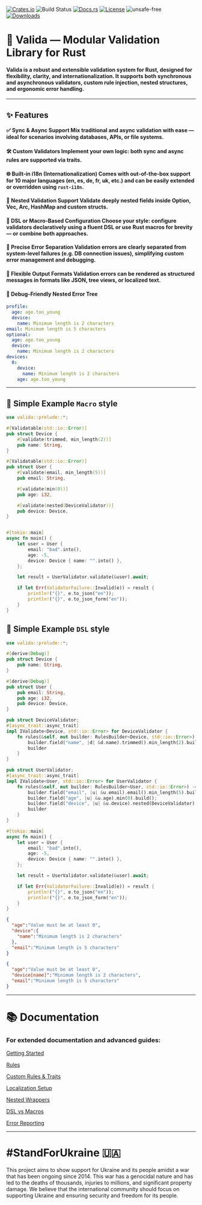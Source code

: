 [![Crates.io](https://img.shields.io/crates/v/valida.svg)](https://crates.io/crates/rust_bus)
![Build Status](https://github.com/bordunosp/valida/actions/workflows/rust.yml/badge.svg)
[![Docs.rs](https://docs.rs/valida/badge.svg)](https://docs.rs/valida)
[![License](https://img.shields.io/crates/l/valida)](https://crates.io/crates/valida)
![unsafe-free](https://img.shields.io/badge/unsafe-✗%20no%20unsafe-success)
[![Downloads](https://img.shields.io/crates/d/valida.svg?style=flat-square)](https://crates.io/crates/valida)


# 🧩 Valida — Modular Validation Library for Rust
#### Valida is a robust and extensible validation system for Rust, designed for flexibility, clarity, and internationalization. It supports both synchronous and asynchronous validators, custom rule injection, nested structures, and ergonomic error handling.

---

## ✨ Features

#### ✅ Sync & Async Support Mix traditional and async validation with ease — ideal for scenarios involving databases, APIs, or file systems.

#### 🛠 Custom Validators Implement your own logic: both sync and async rules are supported via traits.

#### 🌐 Built-in i18n (Internationalization) Comes with out-of-the-box support for 10 major languages (en, es, de, fr, uk, etc.) and can be easily extended or overridden using `rust-i18n`.

#### 🧱 Nested Validation Support Validate deeply nested fields inside Option, Vec, Arc, HashMap and custom structs.

#### 🧪 DSL or Macro-Based Configuration Choose your style: configure validators declaratively using a fluent DSL or use Rust macros for brevity — or combine both approaches.

#### 🚧 Precise Error Separation Validation errors are clearly separated from system-level failures (e.g. DB connection issues), simplifying custom error management and debugging.

#### 📄 Flexible Output Formats Validation errors can be rendered as structured messages in formats like JSON, tree views, or localized text.

#### 🧭 Debug-Friendly Nested Error Tree

```yaml
profile:
  age: age.too_young
  device:
    name: Minimum length is 2 characters
email: Minimum length is 5 characters
optional:
  age: age.too_young
  device:
    name: Minimum length is 2 characters
devices:
  0:
    device:
      name: Minimum length is 2 characters
    age: age.too_young
```

----

## 🧠 Simple Example `Macro` style

```rust
use valida::prelude::*;

#[Validatable(std::io::Error)]
pub struct Device {
    #[validate(trimmed, min_length(2))]
    pub name: String,
}

#[Validatable(std::io::Error)]
pub struct User {
    #[validate(email, min_length(5))]
    pub email: String,

    #[validate(min(0))]
    pub age: i32,

    #[validate(nested(DeviceValidator))]
    pub device: Device,
}


#[tokio::main]
async fn main() {
    let user = User {
        email: "bad".into(),
        age: -5,
        device: Device { name: "".into() },
    };

    let result = UserValidator.validate(&user).await;

    if let Err(ValidatorFailure::Invalid(e)) = result {
        println!("{}", e.to_json("en"));
        println!("{}", e.to_json_form("en"));
    }
}
```


## 🧠 Simple Example `DSL` style

```rust
use valida::prelude::*;

#[derive(Debug)]
pub struct Device {
    pub name: String,
}

#[derive(Debug)]
pub struct User {
    pub email: String,
    pub age: i32,
    pub device: Device,
}

pub struct DeviceValidator;
#[async_trait::async_trait]
impl IValidate<Device, std::io::Error> for DeviceValidator {
    fn rules(&self, mut builder: RulesBuilder<Device, std::io::Error>) -> RulesBuilder<Device, std::io::Error> {
        builder.field("name", |d| &d.name).trimmed().min_length(2).build();
        builder
    }
}

pub struct UserValidator;
#[async_trait::async_trait]
impl IValidate<User, std::io::Error> for UserValidator {
    fn rules(&self, mut builder: RulesBuilder<User, std::io::Error>) -> RulesBuilder<User, std::io::Error> {
        builder.field("email", |u| &u.email).email().min_length(5).build();
        builder.field("age", |u| &u.age).min(0).build();
        builder.field("device", |u| &u.device).nested(DeviceValidator).build();
        builder
    }
}

#[tokio::main]
async fn main() {
    let user = User {
        email: "bad".into(),
        age: -5,
        device: Device { name: "".into() },
    };

    let result = UserValidator.validate(&user).await;

    if let Err(ValidatorFailure::Invalid(e)) = result {
        println!("{}", e.to_json("en"));
        println!("{}", e.to_json_form("en"));
    }
}
```

```json
{
  "age":"Value must be at least 0",
  "device":{
    "name":"Minimum length is 2 characters"
  },
  "email":"Minimum length is 5 characters"
}
```

```json
{
  "age":"Value must be at least 0",
  "device[name]":"Minimum length is 2 characters",
  "email":"Minimum length is 5 characters"
}
```

---

# 📚 Documentation

### For extended documentation and advanced guides:

[Getting Started](https://github.com/bordunosp/valida/blob/main/doc/get_started.md)

[Rules](https://github.com/bordunosp/valida/blob/main/doc/rules.md)

[Custom Rules & Traits](https://github.com/bordunosp/valida/blob/main/doc/custom.md)

[Localization Setup](https://github.com/bordunosp/valida/blob/main/doc/localization.md)

[Nested Wrappers](https://github.com/bordunosp/valida/blob/main/doc/nested.md)

[DSL vs Macros](https://github.com/bordunosp/valida/blob/main/doc/dsl_vs_macros.md)

[Error Reporting](https://github.com/bordunosp/valida/blob/main/doc/errors.md)

---


# #StandForUkraine 🇺🇦

This project aims to show support for Ukraine and its people amidst a war that has been ongoing since 2014. This war has
a genocidal nature and has led to the deaths of thousands, injuries to millions, and significant property damage. We
believe that the international community should focus on supporting Ukraine and ensuring security and freedom for its
people.
